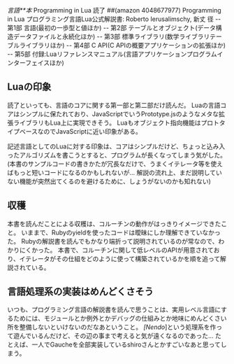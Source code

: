 *言語**本* Programming in Lua 読了
 ##(amazon 4048677977)  Programming in Lua プログラミング言語Lua公式解説書: Roberto Ierusalimschy, 新丈 径
-- 第1部 言語(最初の一歩型と値ほか)
-- 第2部 テーブルとオブジェクト(データ構造データファイルと永続化ほか)
-- 第3部 標準ライブラリ(数学ライブラリテーブルライブラリほか)
-- 第4部 C API(C APIの概要アプリケーションの拡張ほか)
-- 第5部 付録:Luaリファレンスマニュアル(言語アプリケーションプログラムインターフェイスほか)

## Luaの印象
読了といっても、言語のコアに関する第一部と第二部だけ読んだ。
Luaの言語コアはシンプルに保たれており、JavaScriptでいうPrototype.jsのようなメタな拡張ライブラリもLua上に実現できそう。
Luaもオブジェクト指向機能はプロトタイプベースなのでJavaScriptに近い印象がある。

記述言語としてのLuaに対する印象は、コアはシンプルだけど、ちょっと込み入ったアルゴリズムを書こうとすると、プログラムが長くなってしまう気がした。
(本書のサンプルコードの書きかたが冗長なだけで、うまくイテレータ等を使えばもっと短いコードになるのかもしれないが... 解説の流れ上、まだ説明していない機能が突然出てくるのを避けるために、しょうがないのかも知れない)

## 収穫
本書を読んだことによる収穫は、コルーチンの動作がはっきりイメージできたこと。
いままで、Rubyのyieldを使ったコードは曖昧にしか理解できていなかった。
Rubyの解説書を読んでもかなり端折って説明されているのが常なので、わかりにくかった。
本書で、コルーチンに関して低レベルのAPIが用意されており、イテレータがその仕組をどのように使って構築されているかを順を追って解説されている。

## 言語処理系の実装はめんどくさそう
いつも、プログラミング言語の解説書を読んで思うことは、実用レベル言語にするためには、モジュールとか例外とかデバッグの仕組みとか地味にめんどくさい所を整備しないといけないのだなあということ。
*[Nendo*]という処理系を作って遊んでいるんだけど、その辺の事まで考えると気が遠くなるのであった...
たとえば、一人でGaucheを全部実装しているshiroさんとかすごいなあと思ってしまう。
